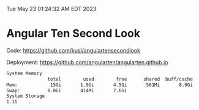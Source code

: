 Tue May 23 01:24:32 AM EDT 2023

# Angular Ten Second Look

Code: https://github.com/kusl/angulartensecondlook

Deployment: https://github.com/angularten/angularten.github.io

```bash
System Memory
               total        used        free      shared  buff/cache   available
Mem:            15Gi       1.9Gi       4.5Gi       561Mi       8.9Gi        12Gi
Swap:          8.0Gi       414Mi       7.6Gi
System Storage
1.1G	.
```
```bash
